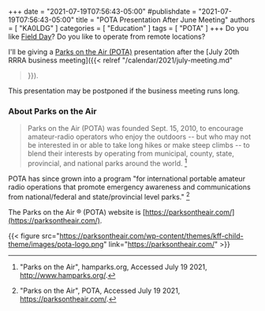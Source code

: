 +++
date = "2021-07-19T07:56:43-05:00"
#publishdate = "2021-07-19T07:56:43-05:00"
title = "POTA Presentation After June Meeting"
authors = [ "KA0LDG" ]
categories = [ "Education" ]
tags = [ "POTA" ]
+++
Do you like [Field Day](https://arrl.org/field-day)?
Do you like to operate from remote locations?

I'll be giving a
[Parks on the Air \(POTA\)](https://parksontheair.com/)
presentation after the
[July 20th RRRA business meeting]({{< relref "/calendar/2021/july-meeting.md"
>}}).
<!--more-->

This presentation may be postponed if the business meeting runs long.

### About Parks on the Air

>Parks on the Air (POTA) was founded Sept. 15, 2010, to encourage
>amateur-radio operators who enjoy the outdoors -- but who may not be
>interested in or able to take long hikes or make steep climbs -- to blend
>their interests by operating from municipal, county, state, provincial, and
>national parks around the world. [^1]

[^1]: "Parks on the Air", hamparks.org, Accessed July 19 2021, http://www.hamparks.org/.

POTA has since grown into a program "for international portable amateur radio
operations that promote emergency awareness and communications from
national/federal and state/provincial level parks." [^2]

[^2]: "Parks on the Air", POTA, Accessed July 19 2021, https://parksontheair.com/.

The Parks on the Air &reg; (POTA) website is
[https://parksontheair.com/](https://parksontheair.com/).

{{< figure src="https://parksontheair.com/wp-content/themes/kff-child-theme/images/pota-logo.png" link="https://parksontheair.com/" >}} 
